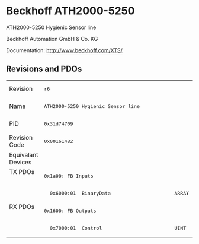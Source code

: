 # Beckhoff ATH2000-5250

ATH2000-5250 Hygienic Sensor line

Beckhoff Automation GmbH & Co. KG

Documentation: <a href="http://www.beckhoff.com/XTS/">http://www.beckhoff.com/XTS/</a>

## Revisions and PDOs
<table>
<tr >
<td class="first">Revision</td>
<td ><pre>r6</pre></td>
</tr>
<tr >
<td class="first">Name</td>
<td ><pre>ATH2000-5250 Hygienic Sensor line</pre></td>
</tr>
<tr >
<td class="first">PID</td>
<td ><pre>0x31d74709</pre></td>
</tr>
<tr >
<td class="first">Revision Code</td>
<td ><pre>0x00161482</pre></td>
</tr>
<tr >
<td class="first">Equivalant Devices</td>
<td ></td>
</tr>
<tr class="txpdo pdosection">
<td class="first" rowspan=2 valign=top>TX PDOs</td>
<td><pre>0x1a00: FB Inputs</pre></td>
<td></td>
</tr>
<tr class="txpdo">
<td ><pre>  0x6000:01  BinaryData                      ARRAY [0..63] OF BYTE</pre></td>
</tr>
<tr class="rxpdo pdosection">
<td class="first" rowspan=2 valign=top>RX PDOs</td>
<td><pre>0x1600: FB Outputs</pre></td>
<td></td>
</tr>
<tr class="rxpdo">
<td ><pre>  0x7000:01  Control                         UINT</pre></td>
</tr>
</table>
